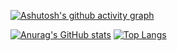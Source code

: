 [![Ashutosh's github activity graph](https://activity-graph.herokuapp.com/graph?username=hesolar&theme=material-palenight)](https://github.com/ashutosh00710/github-readme-activity-graph)

[![Anurag's GitHub stats](https://github-readme-stats.vercel.app/api?username=hesolar&layout=compact)](https://github.com/anuraghazra/github-readme-stats)
[![Top Langs](https://github-readme-stats.vercel.app/api/top-langs/?username=hesolar)](https://github.com/anuraghazra/github-readme-stats)
